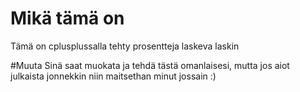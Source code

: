 # Mikä tämä on
Tämä on cplusplussalla tehty prosentteja laskeva laskin

#Muuta
Sinä saat muokata ja tehdä tästä omanlaisesi, mutta jos aiot julkaista jonnekkin niin maitsethan minut jossain :)
